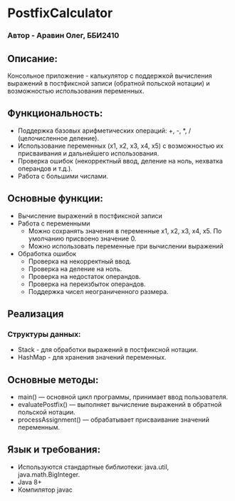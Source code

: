 # PostfixCalculator
### Автор - Аравин Олег, ББИ2410
## Описание:
Консольное приложение - калькулятор с поддержкой вычисления выражений в постфиксной записи (обратной польской нотации) и возможностью использования переменных.

## Функциональность:
* Поддержка базовых арифметических операций: +, -, *, / (целочисленное деление).
* Использование переменных (x1, x2, x3, x4, x5) с возможностью их присваивания и дальнейшего использования.
* Проверка ошибок (некорректный ввод, деление на ноль, нехватка операндов и т.д.).
* Работа с большими числами.

## Основные функции:
* Вычисление выражений в постфиксной записи
* Работа с переменными
    + Можно сохранять значения в переменные x1, x2, x3, x4, x5. По умолчанию присвоено значение 0.
    + Можно использовать переменные при вычислении выражений
* Обработка ошибок
    + Проверка на некорректный ввод.
    + Проверка на деление на ноль.
    + Проверка на недостаток операндов.
    + Проверка на переизбыток операндов.
    + Поддержка чисел неограниченного размера.

## Реализация
### Структуры данных:
* Stack - для обработки выражений в постфиксной нотации.
* HashMap - для хранения значений переменных.

## Основные методы:
* main() — основной цикл программы, принимает ввод пользователя.
* evaluatePostfix() — выполняет вычисление выражений в обратной польской нотации.
* processAssignment() — обрабатывает присваивание значений переменным.

## Язык и требования:
* Используются стандартные библиотеки: java.util, java.math.BigInteger.
* Java 8+
* Компилятор javac
